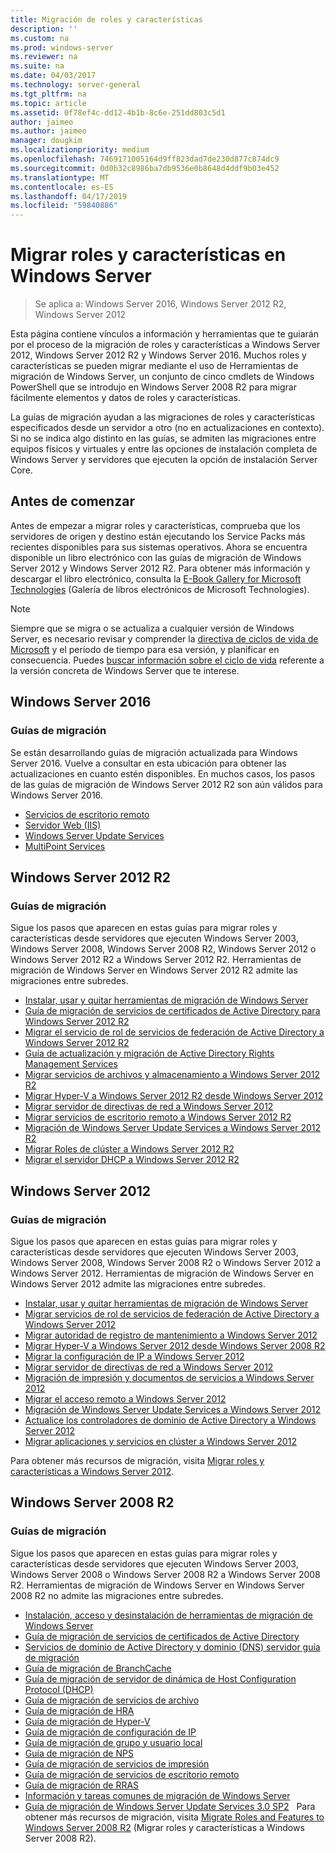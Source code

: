 ```yaml
---
title: Migración de roles y características
description: ''
ms.custom: na
ms.prod: windows-server
ms.reviewer: na
ms.suite: na
ms.date: 04/03/2017
ms.technology: server-general
ms.tgt_pltfrm: na
ms.topic: article
ms.assetid: 0f78ef4c-dd12-4b1b-8c6e-251dd803c5d1
author: jaimeo
ms.author: jaimeo
manager: dougkim
ms.localizationpriority: medium
ms.openlocfilehash: 7469171005164d9ff823dad7de230d877c874dc9
ms.sourcegitcommit: 0d0b32c8986ba7db9536e0b8648d4ddf9b03e452
ms.translationtype: MT
ms.contentlocale: es-ES
ms.lasthandoff: 04/17/2019
ms.locfileid: "59840886"
---
```

# <a name="migrating-roles-and-features-in-windows-server"></a>Migrar roles y características en Windows Server

>Se aplica a: Windows Server 2016, Windows Server 2012 R2, Windows Server 2012

Esta página contiene vínculos a información y herramientas que te guiarán por el proceso de la migración de roles y características a Windows Server 2012, Windows Server 2012 R2 y Windows Server 2016. Muchos roles y características se pueden migrar mediante el uso de Herramientas de migración de Windows Server, un conjunto de cinco cmdlets de Windows PowerShell que se introdujo en Windows Server 2008 R2 para migrar fácilmente elementos y datos de roles y características.

La guías de migración ayudan a las migraciones de roles y características especificados desde un servidor a otro (no en actualizaciones en contexto). Si no se indica algo distinto en las guías, se admiten las migraciones entre equipos físicos y virtuales y entre las opciones de instalación completa de Windows Server y servidores que ejecuten la opción de instalación Server Core.  

## <a name="before-you-begin"></a>Antes de comenzar

Antes de empezar a migrar roles y características, comprueba que los servidores de origen y destino están ejecutando los Service Packs más recientes disponibles para sus sistemas operativos.
Ahora se encuentra disponible un libro electrónico con las guías de migración de Windows Server 2012 y Windows Server 2012 R2. Para obtener más información y descargar el libro electrónico, consulta la [E-Book Gallery for Microsoft Technologies](https://social.technet.microsoft.com/wiki/contents/articles/11608.e-book-gallery-for-microsoft-technologies.aspx#MigrateRoles) (Galería de libros electrónicos de Microsoft Technologies). 

>[!NOTE]
>Siempre que se migra o se actualiza a cualquier versión de Windows Server, es necesario revisar y comprender la [directiva de ciclos de vida de Microsoft](https://support.microsoft.com/lifecycle) y el período de tiempo para esa versión, y planificar en consecuencia. Puedes [buscar información sobre el ciclo de vida](https://support.microsoft.com/lifecycle) referente a la versión concreta de Windows Server que te interese.
 
## <a name="windows-server-2016"></a>Windows Server 2016

### <a name="migration-guides"></a>Guías de migración
Se están desarrollando guías de migración actualizada para Windows Server 2016. Vuelve a consultar en esta ubicación para obtener las actualizaciones en cuanto estén disponibles. En muchos casos, los pasos de las guías de migración de Windows Server 2012 R2 son aún válidos para Windows Server 2016.

- [Servicios de escritorio remoto](https://technet.microsoft.com/windows-server-docs/compute/remote-desktop-services/migrate-rds-role-services)
- [Servidor Web (IIS)](https://www.iis.net/downloads/microsoft/web-deploy)
- [Windows Server Update Services](https://technet.microsoft.com/library/hh852339.aspx)
- [MultiPoint Services](https://technet.microsoft.com/windows-server-docs/compute/remote-desktop-services/multipoint-services/multipoint-services-migrate)
 
## <a name="windows-server-2012-r2"></a>Windows Server 2012 R2

### <a name="migration-guides"></a>Guías de migración
Sigue los pasos que aparecen en estas guías para migrar roles y características desde servidores que ejecuten Windows Server 2003, Windows Server 2008, Windows Server 2008 R2, Windows Server 2012 o Windows Server 2012 R2 a Windows Server 2012 R2. Herramientas de migración de Windows Server en Windows Server 2012 R2 admite las migraciones entre subredes.

- [Instalar, usar y quitar herramientas de migración de Windows Server](https://technet.microsoft.com/library/jj134202.aspx)
- [Guía de migración de servicios de certificados de Active Directory para Windows Server 2012 R2](https://technet.microsoft.com/library/dn486797.aspx)
- [Migrar el servicio de rol de servicios de federación de Active Directory a Windows Server 2012 R2](https://technet.microsoft.com/library/dn486815.aspx)
- [Guía de actualización y migración de Active Directory Rights Management Services](https://technet.microsoft.com/library/cc754277.aspx)
- [Migrar servicios de archivos y almacenamiento a Windows Server 2012 R2](https://technet.microsoft.com/library/dn479292.aspx)
- [Migrar Hyper-V a Windows Server 2012 R2 desde Windows Server 2012](https://technet.microsoft.com/library/dn486799.aspx)
- [Migrar servidor de directivas de red a Windows Server 2012](https://technet.microsoft.com/library/hh831652)
- [Migrar servicios de escritorio remoto a Windows Server 2012 R2](https://technet.microsoft.com/library/dn479239.aspx)
- [Migración de Windows Server Update Services a Windows Server 2012 R2](https://technet.microsoft.com/library/hh852339.aspx)
- [Migrar Roles de clúster a Windows Server 2012 R2](https://technet.microsoft.com/library/dn530779.aspx)
- [Migrar el servidor DHCP a Windows Server 2012 R2](https://technet.microsoft.com/library/dn495425.aspx)
 
## <a name="windows-server-2012"></a>Windows Server 2012

### <a name="migration-guides"></a>Guías de migración
Sigue los pasos que aparecen en estas guías para migrar roles y características desde servidores que ejecuten Windows Server 2003, Windows Server 2008, Windows Server 2008 R2 o Windows Server 2012 a Windows Server 2012. Herramientas de migración de Windows Server en Windows Server 2012 admite las migraciones entre subredes.

- [Instalar, usar y quitar herramientas de migración de Windows Server](https://technet.microsoft.com/library/jj134202)
- [Migrar servicios de rol de servicios de federación de Active Directory a Windows Server 2012](https://technet.microsoft.com/library/jj647765)
- [Migrar autoridad de registro de mantenimiento a Windows Server 2012](https://technet.microsoft.com/library/hh831513)
- [Migrar Hyper-V a Windows Server 2012 desde Windows Server 2008 R2](https://technet.microsoft.com/library/jj574113)
- [Migrar la configuración de IP a Windows Server 2012](https://technet.microsoft.com/library/jj574133)
- [Migrar servidor de directivas de red a Windows Server 2012](https://technet.microsoft.com/library/hh831652)
- [Migración de impresión y documentos de servicios a Windows Server 2012](https://technet.microsoft.com/library/jj134150)
- [Migrar el acceso remoto a Windows Server 2012](https://technet.microsoft.com/library/hh831423)
- [Migración de Windows Server Update Services a Windows Server 2012](https://technet.microsoft.com/library/hh852339)
- [Actualice los controladores de dominio de Active Directory a Windows Server 2012](https://technet.microsoft.com/library/hh994618.aspx)
- [Migrar aplicaciones y servicios en clúster a Windows Server 2012](https://technet.microsoft.com/library/dn486790.aspx)
 

Para obtener más recursos de migración, visita [Migrar roles y características a Windows Server 2012](https://technet.microsoft.com/library/jj134039).

## <a name="windows-server-2008-r2"></a>Windows Server 2008 R2

### <a name="migration-guides"></a>Guías de migración
Sigue los pasos que aparecen en estas guías para migrar roles y características desde servidores que ejecuten Windows Server 2003, Windows Server 2008 o Windows Server 2008 R2 a Windows Server 2008 R2. Herramientas de migración de Windows Server en Windows Server 2008 R2 no admite las migraciones entre subredes.

- [Instalación, acceso y desinstalación de herramientas de migración de Windows Server](https://technet.microsoft.com/library/dd379545)
- [Guía de migración de servicios de certificados de Active Directory](https://technet.microsoft.com/library/ee126170)
- [Servicios de dominio de Active Directory y dominio (DNS) servidor guía de migración](https://technet.microsoft.com/library/dd379558)
- [Guía de migración de BranchCache](https://technet.microsoft.com/library/dd548365)
- [Guía de migración de servidor de dinámica de Host Configuration Protocol (DHCP)](https://technet.microsoft.com/library/dd379535)
- [Guía de migración de servicios de archivo](https://technet.microsoft.com/library/dd379487)
- [Guía de migración de HRA](https://technet.microsoft.com/library/ee791829)
- [Guía de migración de Hyper-V](https://technet.microsoft.com/library/ee849855)
- [Guía de migración de configuración de IP](https://technet.microsoft.com/library/dd379537)
- [Guía de migración de grupo y usuario local](https://technet.microsoft.com/library/dd379531)
- [Guía de migración de NPS](https://technet.microsoft.com/library/ee791849)
- [Guía de migración de servicios de impresión](https://technet.microsoft.com/library/dd379488)
- [Guía de migración de servicios de escritorio remoto](https://technet.microsoft.com/library/ff849223)
- [Guía de migración de RRAS](https://technet.microsoft.com/library/ee822825)
- [Información y tareas comunes de migración de Windows Server](https://technet.microsoft.com/library/ff400258)
- [Guía de migración de Windows Server Update Services 3.0 SP2](https://technet.microsoft.com/library/ee822826)  
Para obtener más recursos de migración, visita [Migrate Roles and Features to Windows Server 2008 R2](https://technet.microsoft.com/library/dd365353) (Migrar roles y características a Windows Server 2008 R2).
